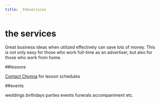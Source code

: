 ```yaml
---
title: _theservices
---
```


# the services

Great business ideas when utilized effectively can save lots of money. This is not only easy for those who work full-time as an advertiser, but also for those who work from home.

##lessons

[Contact Chynna](#footer) for lesson schedules

##events

weddings
birthdays
parties
events
funerals
accompaniment
etc.
